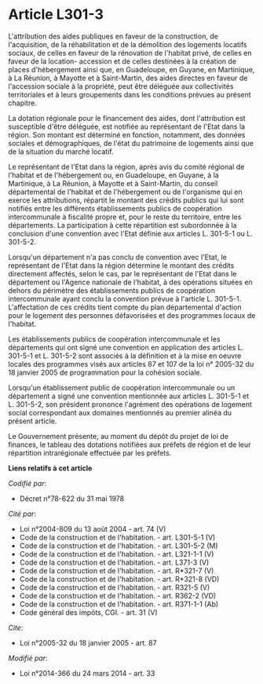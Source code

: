 # Article L301-3

L'attribution des aides publiques en faveur de la construction, de l'acquisition, de la réhabilitation et de la démolition
des logements locatifs sociaux, de celles en faveur de la rénovation de l'habitat privé, de celles en faveur de la location-
accession et de celles destinées à la création de places d'hébergement ainsi que, en Guadeloupe, en Guyane, en Martinique, à
La Réunion, à Mayotte et à Saint-Martin, des aides directes en faveur de l'accession sociale à la propriété, peut être
déléguée aux collectivités territoriales et à leurs groupements dans les conditions prévues au présent chapitre. 

La dotation régionale pour le financement des aides, dont l'attribution est susceptible d'être déléguée, est notifiée au
représentant de l'Etat dans la région. Son montant est déterminé en fonction, notamment, des données sociales et
démographiques, de l'état du patrimoine de logements ainsi que de la situation du marché locatif. 

Le représentant de l'Etat dans la région, après avis du comité régional de l'habitat et de l'hébergement ou, en Guadeloupe,
en Guyane, à la Martinique, à La Réunion, à Mayotte et à Saint-Martin, du conseil départemental de l'habitat et de
l'hébergement ou de l'organisme qui en exerce les attributions, répartit le montant des crédits publics qui lui sont notifiés
entre les différents établissements publics de coopération intercommunale à fiscalité propre et, pour le reste du territoire,
entre les départements. La participation à cette répartition est subordonnée à la conclusion d'une convention avec l'Etat
définie aux articles L. 301-5-1 ou L. 301-5-2. 

Lorsqu'un département n'a pas conclu de convention avec l'Etat, le représentant de l'Etat dans la région détermine le montant
des crédits directement affectés, selon le cas, par le représentant de l'Etat dans le département ou l'Agence nationale de
l'habitat, à des opérations situées en dehors du périmètre des établissements publics de coopération intercommunale ayant
conclu la convention prévue à l'article L. 301-5-1. L'affectation de ces crédits tient compte du plan départemental d'action
pour le logement des personnes défavorisées et des programmes locaux de l'habitat. 

Les établissements publics de coopération intercommunale et les départements qui ont signé une convention en application des
articles L. 301-5-1 et L. 301-5-2 sont associés à la définition et à la mise en oeuvre locales des programmes visés aux
articles 87 et 107 de la loi n° 2005-32 du 18 janvier 2005 de programmation pour la cohésion sociale. 

Lorsqu'un établissement public de coopération intercommunale ou un département a signé une convention mentionnée aux articles
L. 301-5-1 et L. 301-5-2, son président prononce l'agrément des opérations de logement social correspondant aux domaines
mentionnés au premier alinéa du présent article. 

Le Gouvernement présente, au moment du dépôt du projet de loi de finances, le tableau des dotations notifiées aux préfets de
région et de leur répartition intrarégionale effectuée par les préfets.

**Liens relatifs à cet article**

_Codifié par_:

  - Décret n°78-622 du 31 mai 1978

_Cité par_:

  - Loi n°2004-809 du 13 août 2004 - art. 74 (V)
  - Code de la construction et de l'habitation. - art. L301-5-1 (V)
  - Code de la construction et de l'habitation. - art. L301-5-2 (M)
  - Code de la construction et de l'habitation. - art. L321-1-1 (V)
  - Code de la construction et de l'habitation. - art. L371-3 (V)
  - Code de la construction et de l'habitation. - art. R*321-7 (V)
  - Code de la construction et de l'habitation. - art. R*321-8 (VD)
  - Code de la construction et de l'habitation. - art. R321-5 (V)
  - Code de la construction et de l'habitation. - art. R362-2 (VD)
  - Code de la construction et de l'habitation. - art. R371-1-1 (Ab)
  - Code général des impôts, CGI. - art. 31 (V)

_Cite_:

  - Loi n°2005-32 du 18 janvier 2005 - art. 87

_Modifié par_:

  - Loi n°2014-366 du 24 mars 2014 - art. 33
